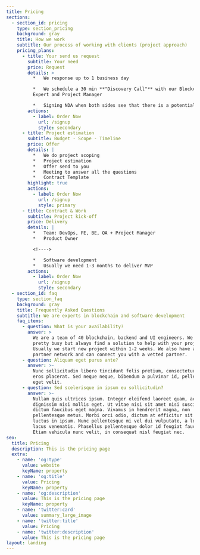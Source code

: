 ```yaml
---
title: Pricing
sections:
  - section_id: pricing
    type: section_pricing
    background: gray
    title: How we work
    subtitle: Our process of working with clients (project approach)
    pricing_plans:
      - title: Your send us request
        subtitle: Your need
        price: Request
        details: >
          *   We response up to 1 business day

          *   We schedule a 30 min **"Discovery Call"** with our Blockchain
          Expert and Project Manager

          *   Signing NDA when both sides see that there is a potential fit
        actions:
          - label: Order Now
            url: /signup
            style: secondary
      - title: Project estimation
        subtitle: Budget - Scope - Timeline
        price: Offer
        details: |
          *   We do project scoping
          *   Project estimation
          *   Offer send to you
          *   Meeting to answer all the questions
          *   Contract Template
        highlight: true
        actions:
          - label: Order Now
            url: /signup
            style: primary
      - title: Contract & Work
        subtitle: Project kick-off
        price: Delivery
        details: |
          *   Team: DevOps, FE, BE, QA + Project Manager
          *   Product Owner

          <!---->

          *   Software development
          *   Usually we need 1-3 months to deliver MVP
        actions:
          - label: Order Now
            url: /signup
            style: secondary
  - section_id: faq
    type: section_faq
    background: gray
    title: Frequently Asked Questions
    subtitle: We are experts in blockchain and software development
    faq_items:
      - question: What is your availability?
        answer: >
          We are a team of 40 blockchain, backend and UI engineers. We are
          pretty busy but always find a solution to help with your project.
          Usually we start new project within 1-2 weeks. We also have a close
          partner network and can connect you with a vetted partner.
      - question: Aliquam eget purus ante?
        answer: >-
          Nunc sollicitudin libero tincidunt felis pretium, consectetur aliquam
          eros placerat. Sed neque neque, bibendum a pulvinar id, pellentesque
          eget velit.
      - question: Sed scelerisque in ipsum eu sollicitudin?
        answer: >-
          Nullam quis ultrices ipsum. Integer eleifend laoreet quam, ac
          dignissim nisi mollis eget. Ut vitae nisi sit amet nisi suscipit
          dictum faucibus eget magna. Vivamus in hendrerit magna, non
          pellentesque metus. Morbi orci odio, dictum at efficitur sit amet,
          luctus in ipsum. Nunc pellentesque mi vel dui vulputate, a lobortis
          lacus venenatis. Phasellus pellentesque dolor id feugiat faucibus.
          Etiam vehicula nunc velit, in consequat nisl feugiat nec.
seo:
  title: Pricing
  description: This is the pricing page
  extra:
    - name: 'og:type'
      value: website
      keyName: property
    - name: 'og:title'
      value: Pricing
      keyName: property
    - name: 'og:description'
      value: This is the pricing page
      keyName: property
    - name: 'twitter:card'
      value: summary_large_image
    - name: 'twitter:title'
      value: Pricing
    - name: 'twitter:description'
      value: This is the pricing page
layout: landing
---
```

